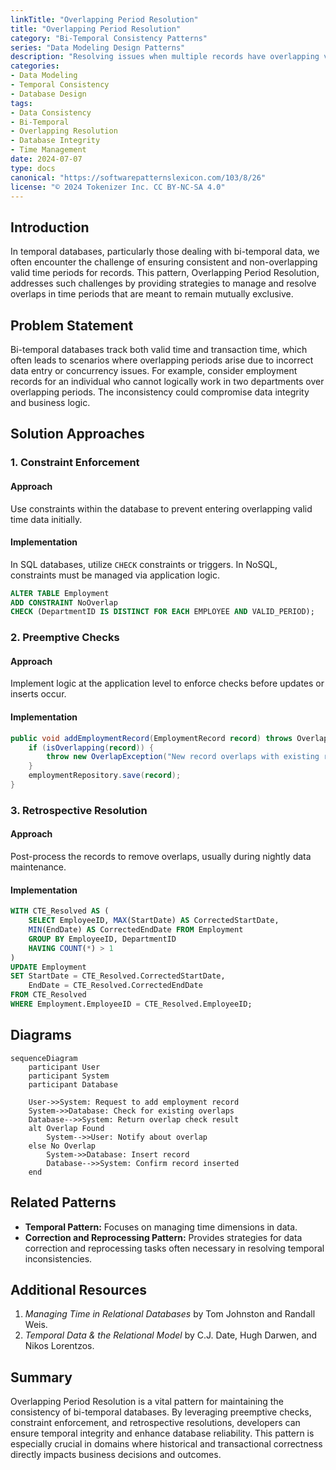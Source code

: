 ```yaml
---
linkTitle: "Overlapping Period Resolution"
title: "Overlapping Period Resolution"
category: "Bi-Temporal Consistency Patterns"
series: "Data Modeling Design Patterns"
description: "Resolving issues when multiple records have overlapping valid times that should be mutually exclusive."
categories:
- Data Modeling
- Temporal Consistency
- Database Design
tags:
- Data Consistency
- Bi-Temporal
- Overlapping Resolution
- Database Integrity
- Time Management
date: 2024-07-07
type: docs
canonical: "https://softwarepatternslexicon.com/103/8/26"
license: "© 2024 Tokenizer Inc. CC BY-NC-SA 4.0"
---
```


## Introduction

In temporal databases, particularly those dealing with bi-temporal data, we often encounter the challenge of ensuring consistent and non-overlapping valid time periods for records. This pattern, Overlapping Period Resolution, addresses such challenges by providing strategies to manage and resolve overlaps in time periods that are meant to remain mutually exclusive.

## Problem Statement

Bi-temporal databases track both valid time and transaction time, which often leads to scenarios where overlapping periods arise due to incorrect data entry or concurrency issues. For example, consider employment records for an individual who cannot logically work in two departments over overlapping periods. The inconsistency could compromise data integrity and business logic.

## Solution Approaches

### 1. Constraint Enforcement
#### Approach
Use constraints within the database to prevent entering overlapping valid time data initially.

#### Implementation
In SQL databases, utilize `CHECK` constraints or triggers. In NoSQL, constraints must be managed via application logic.

```sql
ALTER TABLE Employment
ADD CONSTRAINT NoOverlap
CHECK (DepartmentID IS DISTINCT FOR EACH EMPLOYEE AND VALID_PERIOD);
```

### 2. Preemptive Checks
#### Approach
Implement logic at the application level to enforce checks before updates or inserts occur.

#### Implementation
```java
public void addEmploymentRecord(EmploymentRecord record) throws OverlapException {
    if (isOverlapping(record)) {
        throw new OverlapException("New record overlaps with existing records.");
    }
    employmentRepository.save(record);
}
```

### 3. Retrospective Resolution
#### Approach
Post-process the records to remove overlaps, usually during nightly data maintenance.

#### Implementation
```sql
WITH CTE_Resolved AS (
    SELECT EmployeeID, MAX(StartDate) AS CorrectedStartDate,
    MIN(EndDate) AS CorrectedEndDate FROM Employment
    GROUP BY EmployeeID, DepartmentID
    HAVING COUNT(*) > 1
)
UPDATE Employment
SET StartDate = CTE_Resolved.CorrectedStartDate,
    EndDate = CTE_Resolved.CorrectedEndDate
FROM CTE_Resolved
WHERE Employment.EmployeeID = CTE_Resolved.EmployeeID;
```

## Diagrams

```mermaid
sequenceDiagram
    participant User
    participant System
    participant Database

    User->>System: Request to add employment record
    System->>Database: Check for existing overlaps
    Database-->>System: Return overlap check result
    alt Overlap Found
        System-->>User: Notify about overlap
    else No Overlap
        System->>Database: Insert record
        Database-->>System: Confirm record inserted
    end
```

## Related Patterns

- **Temporal Pattern:** Focuses on managing time dimensions in data.
- **Correction and Reprocessing Pattern:** Provides strategies for data correction and reprocessing tasks often necessary in resolving temporal inconsistencies.

## Additional Resources

1. *Managing Time in Relational Databases* by Tom Johnston and Randall Weis.
2. *Temporal Data & the Relational Model* by C.J. Date, Hugh Darwen, and Nikos Lorentzos.

## Summary

Overlapping Period Resolution is a vital pattern for maintaining the consistency of bi-temporal databases. By leveraging preemptive checks, constraint enforcement, and retrospective resolutions, developers can ensure temporal integrity and enhance database reliability. This pattern is especially crucial in domains where historical and transactional correctness directly impacts business decisions and outcomes.
